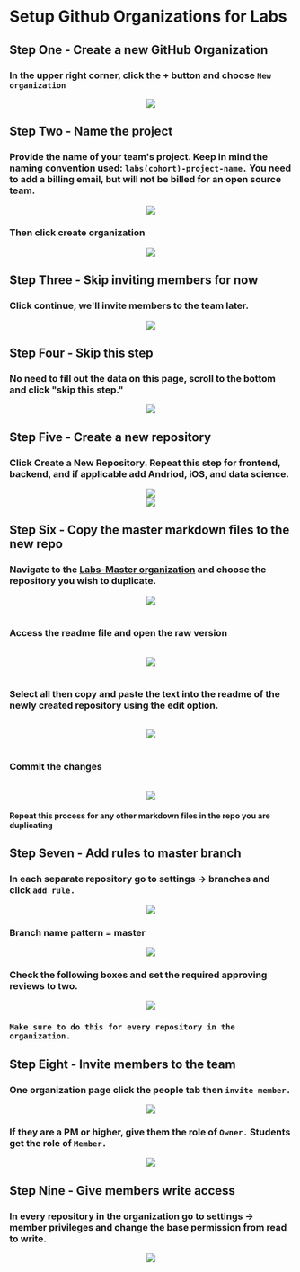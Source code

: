 # Setup Github Organizations for Labs

## Step One - Create a new GitHub Organization

### In the upper right corner, click the + button and choose `New organization`

<div align="center"><img src="./images/step1.png" ></div>

## Step Two - Name the project

### Provide the name of your team's project. Keep in mind the naming convention used: `labs(cohort)-project-name.` You need to add a billing email, but will not be billed for an open source team.

<div align="center"><img src="./images/step2.png" ></div>

### Then click create organization

<div align="center"><img src="./images/step2_1.png" ></div>

</center>

## Step Three - Skip inviting members for now

### Click continue, we'll invite members to the team later.

<div align="center"><img src="./images/step3.png"></div>

## Step Four - Skip this step

### No need to fill out the data on this page, scroll to the bottom and click "skip this step."

<div align="center"><img src="./images/step4.png"></div>

## Step Five - Create a new repository

### Click Create a New Repository. Repeat this step for frontend, backend, and if applicable add Andriod, iOS, and data science.

<div align="center"><img src="./images/step5.png"></div>

<div align="center"><img src="./images/step5-1.png"></div>

## Step Six - Copy the master markdown files to the new repo

### Navigate to the [Labs-Master organization](https://github.com/labs-master) and choose the repository you wish to duplicate.

<div align="center"><img src="./images/step6.png"></div>
<br>

### Access the readme file and open the raw version

<br>

<div align="center"><img src="./images/step6-1.png"></div>
<br>

### Select all then copy and paste the text into the readme of the newly created repository using the edit option.

<br>

<div align="center"><img src="./images/step6-2.png"></div>
<br>

### Commit the changes

<br>

<div align="center"><img src="./images/step6-3.png"></div>

#### Repeat this process for any other markdown files in the repo you are duplicating

## Step Seven - Add rules to master branch

### In each separate repository go to settings -> branches and click `add rule.`

<div align="center"><img src="./images/step7.png"></div>

### Branch name pattern = master

<div align="center"><img src="./images/step7-1.png"></div>

### Check the following boxes and set the required approving reviews to two.

<div align="center"><img src="./images/step7-2.png"></div>

### `Make sure to do this for every repository in the organization.`

## Step Eight - Invite members to the team

### One organization page click the people tab then `invite member.`

<div align="center"><img src="./images/step8.png"></div>

### If they are a PM or higher, give them the role of `Owner.` Students get the role of `Member.`

<div align="center"><img src="./images/step8-1.png"></div>

## Step Nine - Give members write access

### In every repository in the organization go to settings -> member privileges and change the base permission from read to write.

<div align="center"><img src="./images/step9.png"></div>
